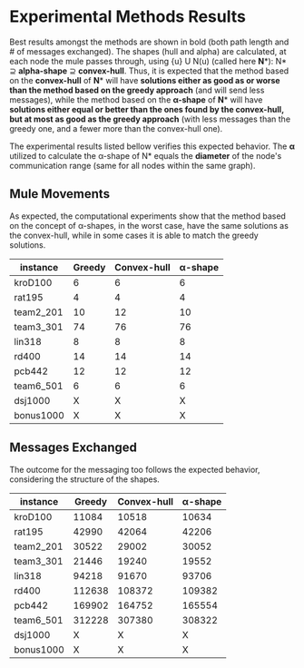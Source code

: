 # Experimental Methods Results
Best results amongst the methods are shown in bold (both path length and # of messages exchanged). The shapes (hull and alpha) are calculated, at each node the mule passes through, using {u} U N(u) (called here **N***): N* <span>&#x2287;</span> **alpha-shape**  <span>&#x2287;</span> **convex-hull**. Thus, it is expected that the method based on the **convex-hull** of **N*** will have **solutions either as good as or worse than the method based on the greedy approach** (and will send less messages), while the method based on the  **<span>&#x3B1;</span>-shape** of **N*** will have **solutions either equal or better than the ones found by the convex-hull, but at most as good as the greedy approach** (with less messages than the greedy one, and a fewer more than the convex-hull one). 

The experimental results listed bellow verifies this expected behavior. The **<span>&#x3B1;</span>** utilized to calculate the <span>&#x3B1;</span>-shape of N* equals the **diameter** of the node's communication range (same for all nodes within the same graph).

## Mule Movements

As expected, the computational experiments show that the method based on the concept of <span>&#x3B1;</span>-shapes, in the worst case, have the same solutions as the convex-hull, while in some cases it is able to match the greedy solutions.

 instance  | Greedy | Convex-hull | <span>&#x3B1;</span>-shape
--------------- | --------------- | ---------------| ---------------
kroD100 | 6 | 6 | 6
rat195 | 4 |  4  |  4 
team2_201 | 10 | 12 | 10 
team3_301 | 74 | 76 | 76 
lin318 | 8 |  8 | 8 
rd400 | 14  | 14 | 14
pcb442 | 12 | 12 | 12
team6_501 | 6 | 6 |  6
dsj1000 | X | X | X 
bonus1000 | X | X | X

## Messages Exchanged

The outcome for the messaging too follows the expected behavior, considering the structure of the shapes. 

instance  | Greedy | Convex-hull | <span>&#x3B1;</span>-shape
--------------- | --------------- | ---------------| ---------------
kroD100 | 11084 | 10518 | 10634
rat195 | 42990 | 42064 |42206
team2_201 |  30522 | 29002 | 30052
team3_301 |  21446 | 19240 | 19552
lin318 |  94218 |  91670 | 93706
rd400| 112638 | 108372 |109382
pcb442 | 169902 | 164752 | 165554
team6_501 | 312228 | 307380 | 308322
dsj1000 | X | X | X 
bonus1000 | X | X | X 
